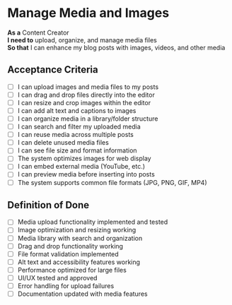 # Manage Media and Images

**As a** Content Creator  
**I need to** upload, organize, and manage media files  
**So that** I can enhance my blog posts with images, videos, and other media

## Acceptance Criteria
- [ ] I can upload images and media files to my posts
- [ ] I can drag and drop files directly into the editor
- [ ] I can resize and crop images within the editor
- [ ] I can add alt text and captions to images
- [ ] I can organize media in a library/folder structure
- [ ] I can search and filter my uploaded media
- [ ] I can reuse media across multiple posts
- [ ] I can delete unused media files
- [ ] I can see file size and format information
- [ ] The system optimizes images for web display
- [ ] I can embed external media (YouTube, etc.)
- [ ] I can preview media before inserting into posts
- [ ] The system supports common file formats (JPG, PNG, GIF, MP4)

## Definition of Done
- [ ] Media upload functionality implemented and tested
- [ ] Image optimization and resizing working
- [ ] Media library with search and organization
- [ ] Drag and drop functionality working
- [ ] File format validation implemented
- [ ] Alt text and accessibility features working
- [ ] Performance optimized for large files
- [ ] UI/UX tested and approved
- [ ] Error handling for upload failures
- [ ] Documentation updated with media features
